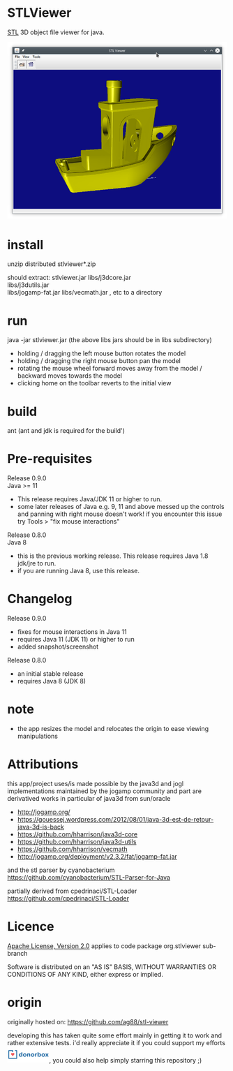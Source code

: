 STLViewer
=========

[STL](http://en.wikipedia.org/wiki/STL_(file_format)) 3D object file viewer for java.

![example](web/screen.png "example")

# install
unzip distributed stlviewer*.zip

should extract:
stlviewer.jar
libs/j3dcore.jar  
libs/j3dutils.jar  
libs/jogamp-fat.jar
libs/vecmath.jar
, etc to a directory

# run
java -jar stlviewer.jar
(the above libs jars should be in libs subdirectory)

- holding / dragging the left mouse button rotates the model
- holding / dragging the right mouse button pan the model
- rotating the mouse wheel forward moves away from the model / backward moves towards the model
- clicking home on the toolbar reverts to the initial view

# build

ant
(ant and jdk is required for the build')

# Pre-requisites

Release 0.9.0  
Java >= 11

- This release requires Java/JDK 11 or higher to run.
- some later releases of Java e.g. 9, 11 and above messed up the controls and panning with right mouse doesn't work\! if you encounter this issue try Tools > "fix mouse interactions" 

Release 0.8.0  
Java 8
- this is the previous working release. This release requires Java 1.8 jdk/jre to run.
- if you are running Java 8, use this release.

# Changelog

Release 0.9.0
- fixes for mouse interactions in Java 11
- requires Java 11 (JDK 11) or higher to run
- added snapshot/screenshot

Release 0.8.0
- an initial stable release
- requires Java 8 (JDK 8)

# note
- the app resizes the model and relocates the origin to ease viewing manipulations


# Attributions
this app/project uses/is made possible by the java3d and jogl implementations maintained by the jogamp community
and part are derivatived works in particular of java3d from sun/oracle
- http://jogamp.org/
- https://gouessej.wordpress.com/2012/08/01/java-3d-est-de-retour-java-3d-is-back
- https://github.com/hharrison/java3d-core
- https://github.com/hharrison/java3d-utils
- https://github.com/hharrison/vecmath
- http://jogamp.org/deployment/v2.3.2/fat/jogamp-fat.jar

and the stl parser by cyanobacterium
https://github.com/cyanobacterium/STL-Parser-for-Java

partially derived from
cpedrinaci/STL-Loader https://github.com/cpedrinaci/STL-Loader

# Licence

[Apache License, Version 2.0](http://www.apache.org/licenses/LICENSE-2.0.html)
applies to code package org.stlviewer sub-branch

Software is distributed on an "AS IS" BASIS, WITHOUT WARRANTIES OR CONDITIONS OF ANY KIND, either express or implied.

# origin
originally hosted on: https://github.com/ag88/stl-viewer

developing this has taken quite some effort mainly in getting it to work and rather extensive tests. i'd really appreciate it if you could support my efforts [![Donate](web/donorbox.png)](https://donorbox.org/stl-viewer), you could also help simply starring this repository  ;)